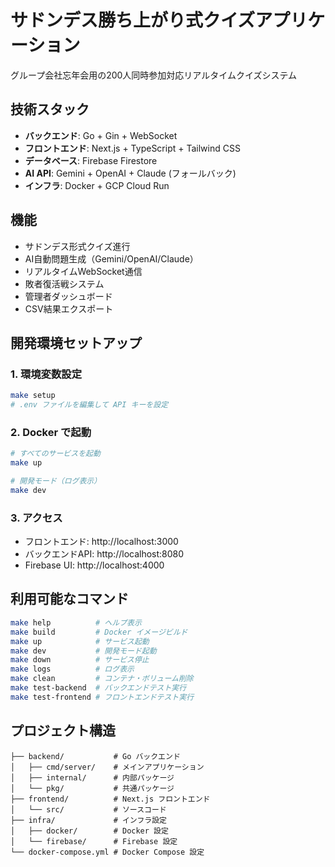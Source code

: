 # サドンデス勝ち上がり式クイズアプリケーション

グループ会社忘年会用の200人同時参加対応リアルタイムクイズシステム

## 技術スタック

- **バックエンド**: Go + Gin + WebSocket
- **フロントエンド**: Next.js + TypeScript + Tailwind CSS
- **データベース**: Firebase Firestore
- **AI API**: Gemini + OpenAI + Claude (フォールバック)
- **インフラ**: Docker + GCP Cloud Run

## 機能

- サドンデス形式クイズ進行
- AI自動問題生成（Gemini/OpenAI/Claude）
- リアルタイムWebSocket通信
- 敗者復活戦システム
- 管理者ダッシュボード
- CSV結果エクスポート

## 開発環境セットアップ

### 1. 環境変数設定

```bash
make setup
# .env ファイルを編集して API キーを設定
```

### 2. Docker で起動

```bash
# すべてのサービスを起動
make up

# 開発モード（ログ表示）
make dev
```

### 3. アクセス

- フロントエンド: http://localhost:3000
- バックエンドAPI: http://localhost:8080
- Firebase UI: http://localhost:4000

## 利用可能なコマンド

```bash
make help          # ヘルプ表示
make build         # Docker イメージビルド
make up            # サービス起動
make dev           # 開発モード起動
make down          # サービス停止
make logs          # ログ表示
make clean         # コンテナ・ボリューム削除
make test-backend  # バックエンドテスト実行
make test-frontend # フロントエンドテスト実行
```

## プロジェクト構造

```
├── backend/           # Go バックエンド
│   ├── cmd/server/    # メインアプリケーション
│   ├── internal/      # 内部パッケージ
│   └── pkg/           # 共通パッケージ
├── frontend/          # Next.js フロントエンド
│   └── src/           # ソースコード
├── infra/             # インフラ設定
│   ├── docker/        # Docker 設定
│   └── firebase/      # Firebase 設定
└── docker-compose.yml # Docker Compose 設定
```